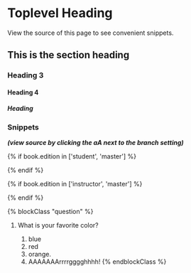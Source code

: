 # Toplevel Heading

View the source of this page to see convenient snippets. 

## This is the section heading

### Heading 3

#### Heading 4

##### Heading

### Snippets 
__*(view source by clicking the aA next to the branch setting)*__

<!-- copy/paste the next line in the source to add a page-break to PDF, ePUB, MOBI -->
<div class='page-break' />

<!-- copy/paste the next line in the source to add a page-break to only the student edition of the PDF, ePUB, MOBI -->
{% if book.edition in ['student', 'master'] %}<div class='page-break' />{% endif %}

<!-- copy/paste the next line in the source to add a page-break to only the instructor edition of the PDF, ePUB, MOBI -->
{% if book.edition in ['instructor', 'master'] %}<div class='page-break' />{% endif %}

<!-- wrap a block of text in a CSS class (advanced, can be used to style blocks one way or another, like coloring, font sizes, font faces, etc.) -->
{% blockClass "question" %}
1. What is your favorite color?

    1. blue
    1. red
    1. orange.
    1. AAAAAAArrrrgggghhhh!
{% endblockClass %}

